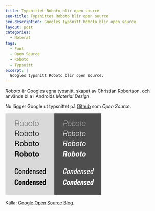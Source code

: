 ```yaml
---
title: Typsnittet Roboto blir open source
seo-title: Typsnittet Roboto blir open source
seo-description: Googles typsnitt Roboto blir open source
layout: post
categories:
  - Noterat
tags:
  - Font
  - Open Source
  - Roboto
  - Typsnitt
excerpt: |
  Googles typsnitt Roboto blir open source.
---
```

_Roboto_ är Googles egna typsnitt, skapat av Christian Robertson, och används bl a i Androids _Material Design_.

Nu lägger Google ut typsnittet på [Github][github] som _Open Source_.

![roboto-example](/assets/postfiles/roboto-example.png)

Källa: [Google Open Source Blog][google-blog].

[google-blog]: http://google-opensource.blogspot.it/2015/05/roboto-googles-signature-font-is-now.html
[github]: https://github.com/google/roboto
